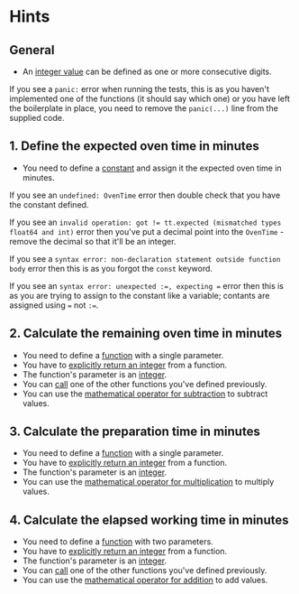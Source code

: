 # Hints

## General

- An [integer value][integers] can be defined as one or more consecutive digits.

If you see a `panic:` error when running the tests, this is as you haven't implemented one of the functions (it should say which one) or you have left the boilerplate in place, you need to remove the `panic(...)` line from the supplied code.

## 1. Define the expected oven time in minutes

- You need to define a [constant][constants] and assign it the expected oven time in minutes.

If you see an `undefined: OvenTime` error then double check that you have the constant defined.

If you see an `invalid operation: got != tt.expected (mismatched types float64 and int)` error then you've put a decimal point into the `OvenTime` - remove the decimal so that it'll be an integer.

If you see a `syntax error: non-declaration statement outside function body` error then this is as you forgot the `const` keyword.

If you see an `syntax error: unexpected :=, expecting =` error then this is as you are trying to assign to the constant like a variable; contants are assigned using `=` not `:=`.

## 2. Calculate the remaining oven time in minutes

- You need to define a [function][functions] with a single parameter.
- You have to [explicitly return an integer][return] from a function.
- The function's parameter is an [integer][integers].
- You can [call][calls] one of the other functions you've defined previously.
- You can use the [mathematical operator for subtraction][operators] to subtract values.

## 3. Calculate the preparation time in minutes

- You need to define a [function][functions] with a single parameter.
- You have to [explicitly return an integer][return] from a function.
- The function's parameter is an [integer][integers].
- You can use the [mathematical operator for multiplication][operators] to multiply values.

## 4. Calculate the elapsed working time in minutes

- You need to define a [function][functions] with two parameters.
- You have to [explicitly return an integer][return] from a function.
- The function's parameter is an [integer][integers].
- You can [call][calls] one of the other functions you've defined previously.
- You can use the [mathematical operator for addition][operators] to add values.

[functions]: https://tour.golang.org/basics/4
[return]: https://golang.org/ref/spec#Return_statements
[operators]: https://golang.org/ref/spec#Operators
[integers]: https://golang.org/ref/spec#Integer_literals
[calls]: https://golang.org/ref/spec#Calls
[constants]: https://tour.golang.org/basics/15
